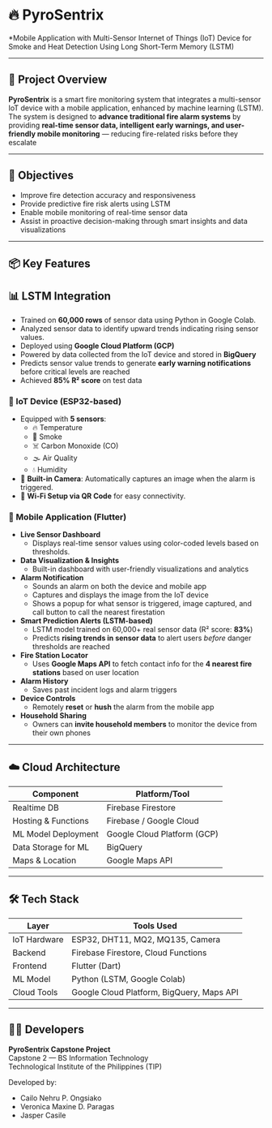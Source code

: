 # 🔥 PyroSentrix  
*Mobile Application with Multi-Sensor Internet of Things (IoT) Device for Smoke and Heat Detection Using Long Short-Term Memory (LSTM)


---

## 🚀 Project Overview

**PyroSentrix** is a smart fire monitoring system that integrates a multi-sensor IoT device with a mobile application, enhanced by machine learning (LSTM). The system is designed to **advance traditional fire alarm systems** by providing **real-time sensor data, intelligent early warnings, and user-friendly mobile monitoring** — reducing fire-related risks before they escalate

---

## 🎯 Objectives

- Improve fire detection accuracy and responsiveness
- Provide predictive fire risk alerts using LSTM
- Enable mobile monitoring of real-time sensor data
- Assist in proactive decision-making through smart insights and data visualizations

---

## 📦 Key Features

## 📊 LSTM Integration
- Trained on **60,000 rows** of sensor data using Python in Google Colab.
- Analyzed sensor data to identify upward trends indicating rising sensor values.
- Deployed using **Google Cloud Platform (GCP)**
- Powered by data collected from the IoT device and stored in **BigQuery**
- Predicts sensor value trends to generate **early warning notifications** before critical levels are reached
- Achieved **85% R² score** on test data

### 🔧 IoT Device (ESP32-based)
- Equipped with **5 sensors**:  
  - 🔥 Temperature  
  - 💨 Smoke  
  - ☠️ Carbon Monoxide (CO)  
  - 🌫️ Air Quality  
  - 💧 Humidity  
- 📸 **Built-in Camera**: Automatically captures an image when the alarm is triggered.
- 📶 **Wi-Fi Setup via QR Code** for easy connectivity.

### 📱 Mobile Application (Flutter)
- **Live Sensor Dashboard**  
  - Displays real-time sensor values using color-coded levels based on thresholds.
- **Data Visualization & Insights**  
  - Built-in dashboard with user-friendly visualizations and analytics
- **Alarm Notification**  
  - Sounds an alarm on both the device and mobile app  
  - Captures and displays the image from the IoT device
  - Shows a popup for what sensor is triggered, image captured, and call button to call the nearest firestation
- **Smart Prediction Alerts (LSTM-based)**  
  - LSTM model trained on 60,000+ real sensor data (R² score: **83%**)  
  - Predicts **rising trends in sensor data** to alert users *before* danger thresholds are reached
- **Fire Station Locator**  
  - Uses **Google Maps API** to fetch contact info for the **4 nearest fire stations** based on user location
- **Alarm History**  
  - Saves past incident logs and alarm triggers
- **Device Controls**  
  - Remotely **reset** or **hush** the alarm from the mobile app
- **Household Sharing**  
  - Owners can **invite household members** to monitor the device from their own phones
    
---


## ☁️ Cloud Architecture

| Component              | Platform/Tool                 |
|------------------------|-------------------------------|
| Realtime DB            | Firebase Firestore            |
| Hosting & Functions    | Firebase / Google Cloud       |
| ML Model Deployment    | Google Cloud Platform (GCP)   |
| Data Storage for ML    | BigQuery                      |
| Maps & Location        | Google Maps API               |

---

## 🛠 Tech Stack

| Layer        | Tools Used                           |
|--------------|--------------------------------------|
| IoT Hardware | ESP32, DHT11, MQ2, MQ135, Camera     |
| Backend      | Firebase Firestore, Cloud Functions  |
| Frontend     | Flutter (Dart)                       |
| ML Model     | Python (LSTM, Google Colab)          |
| Cloud Tools  | Google Cloud Platform, BigQuery, Maps API |

---

## 👨‍💻 Developers

**PyroSentrix Capstone Project**  
Capstone 2 — BS Information Technology  
Technological Institute of the Philippines (TIP)

Developed by:
- Cailo Nehru P. Ongsiako  
- Veronica Maxine D. Paragas  
- Jasper Casile

